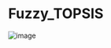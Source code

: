 # Fuzzy_TOPSIS
![image](https://github.com/user-attachments/assets/9f2d4297-64e1-4d54-88b2-1f9867957fc0)
